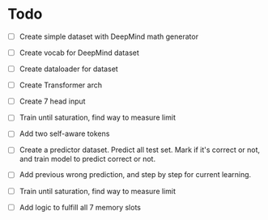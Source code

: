 # Todo

- [ ] Create simple dataset with DeepMind math generator

- [ ] Create vocab for DeepMind dataset

- [ ] Create dataloader for dataset

- [ ] Create Transformer arch

- [ ] Create 7 head input

- [ ] Train until saturation, find way to measure limit

- [ ] Add two self-aware tokens

- [ ] Create a predictor dataset. Predict all test set. Mark if it's correct or not, and train model to predict correct or not. 

- [ ] Add previous wrong prediction, and step by step for current learning.

- [ ] Train until saturation, find way to measure limit

- [ ] Add logic to fulfill all 7 memory slots 
